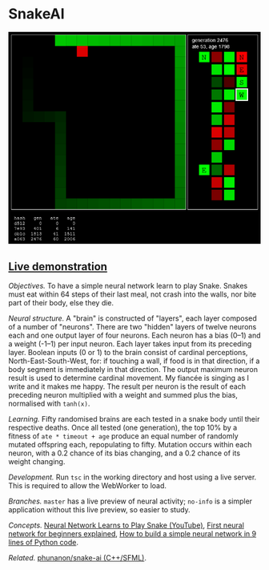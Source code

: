 # SnakeAI

![Screenshot of generation 261](Screenshot.png)

## [Live demonstration](https://phunanon.github.io/SnakeAI)

*Objectives.* To have a simple neural network learn to play Snake. Snakes must eat within 64 steps of their last meal, not crash into the walls, nor bite part of their body, else they die.

*Neural structure.* A "brain" is constructed of "layers", each layer composed of a number of "neurons". There are two "hidden" layers of twelve neurons each and one output layer of four neurons. Each neuron has a bias (0–1) and a weight (-1–1) per input neuron. Each layer takes input from its preceding layer. Boolean inputs (0 or 1) to the brain consist of cardinal perceptions, North-East-South-West, for: if touching a wall, if food is in that direction, if a body segment is immediately in that direction. The output maximum neuron result is used to determine cardinal movement. My fiancée is singing as I write and it makes me happy. The result per neuron is the result of each preceding neuron multiplied with a weight and summed plus the bias, normalised with `tanh(x)`.

*Learning.* Fifty randomised brains are each tested in a snake body until their respective deaths. Once all tested (one generation), the top 10% by a fitness of `ate * timeout + age` produce an equal number of randomly mutated offspring each, repopulating to fifty. Mutation occurs within each neuron, with a 0.2 chance of its bias changing, and a 0.2 chance of its weight changing.

*Development.* Run `tsc` in the working directory and host using a live server. This is required to allow the WebWorker to load.

*Branches.* `master` has a live preview of neural activity; `no-info` is a simpler application without this live preview, so easier to study.

*Concepts.* [Neural Network Learns to Play Snake (YouTube)](https://www.youtube.com/watch?v=zIkBYwdkuTk), [First neural network for beginners explained](https://towardsdatascience.com/first-neural-network-for-beginners-explained-with-code-4cfd37e06eaf), [How to build a simple neural network in 9 lines of Python code](https://medium.com/technology-invention-and-more/how-to-build-a-simple-neural-network-in-9-lines-of-python-code-cc8f23647ca1).

*Related.* [phunanon/snake-ai (C++/SFML)](https://github.com/phunanon/snake-ai).